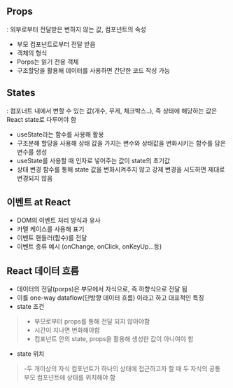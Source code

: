## Props
: 외부로부터 전달받은 변하지 않는 값, 컴포넌트의 속성

- 부모 컴포넌트로부터 전달 받음
- 객체의 형식
- Porps는 읽기 전용 객체
- 구조할당을 활용해 데이터를 사용하면 간단한 코드 작성 가능

## States
: 컴포너트 내에서 변할 수 있는 값(개수, 무게, 체크박스..), 즉 상태에 해당하는 값은 React state로 다루어야 함

- useState라는 함수를 사용해 활용
- 구조분해 할당을 사용해 상태 값을 가지는 변수와 상태값을 변화시키는 함수를 담은 변수를 생성
- useState를 사용할 때 인자로 넣어주는 값이 state의 초기값
- 상태 변경 함수를 통해 state 값을 변화시켜주지 않고 강제 변경을 시도하면 제대로 변경되지 않음

## 이벤트 at React
- DOM의 이벤트 처리 방식과 유사
- 카멜 케이스를 사용해 표기
- 이벤트 핸들러(함수)를 전달
- 이벤트 종류 예시 (onChange, onClick, onKeyUp...등)

## React 데이터 흐름
- 데이터의 전달(porps)은 부모에서 자식으로, 즉 하향식으로 전달 됨
- 이를 one-way dataflow(단방향 데이터 흐름) 이라고 하고 대표적인 특징
- state 조건
>- 부모로부터 props를 통해 전달 되지 않아야함
>- 시간이 지나면 변화해야함
>- 컴포넌트 안의 state, props을 활용해 생성한 값이 아니여야 함

- state 위치
>-두 개이상의 자식 컴포넌트가 하나의 상태에 접근하고자 할 때 두 자식의 공통 부모 컴포넌트에 상태를 위치해야 함